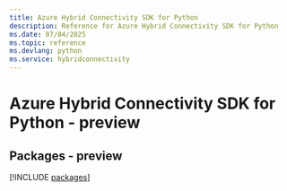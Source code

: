 ```yaml
---
title: Azure Hybrid Connectivity SDK for Python
description: Reference for Azure Hybrid Connectivity SDK for Python
ms.date: 07/04/2025
ms.topic: reference
ms.devlang: python
ms.service: hybridconnectivity
---
```

# Azure Hybrid Connectivity SDK for Python - preview
## Packages - preview
[!INCLUDE [packages](hybrid-connectivity-index.md)]